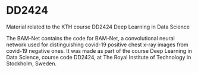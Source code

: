 # DD2424
Material related to the KTH course DD2424 Deep Learning in Data Science

The BAM-Net contains the code for BAM-Net, a convolutional neural network used for distinguishing covid-19 positive chest x-ray images from covid-19 negative ones. It was made as part of the course Deep Learning in Data Science, course code DD2424, at The Royal Institute of Technology in Stockholm, Sweden.
